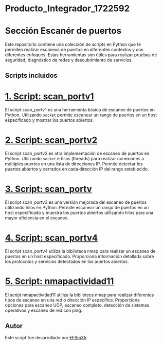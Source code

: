 # Producto_Integrador_1722592

# Sección Escanér de puertos

Este repositorio contiene una colección de scripts en Python que te permiten realizar escaneos de puertos en diferentes contextos y con diferentes enfoques. Estas herramientas son útiles para realizar pruebas de seguridad, diagnóstico de redes y descubrimiento de servicios.

## Scripts incluidos
# [1. Script: scan_portv1](https://github.com/EFSm35/Producto_Integrador_1722592/blob/main/Escan%C3%A9r%20de%20puertos/scan_portv1.py)
El script scan_portv1 es una herramienta básica de escaneo de puertos en Python. Utilizando `socket` permite escanear un rango de puertos en un host especificado y mostrar los puertos abiertos.

# [2. Script: scan_portv2](https://github.com/EFSm35/Producto_Integrador_1722592/blob/main/Escan%C3%A9r%20de%20puertos/scan_portv2.py)
El script scan_portv2 es otra implementación de escaneo de puertos en Python. Utilizando `socket` e hilos (threads) para realizar conexiones a múltiples puertos en una lista de direcciones IP. Permite detectar los puertos abiertos y cerrados en cada dirección IP del rango establecido.

# [3. Script: scan_portv](https://github.com/EFSm35/Producto_Integrador_1722592/blob/main/Escan%C3%A9r%20de%20puertos/scan_portv3.py)
El script scan_portv3 es una versión mejorada del escaneo de puertos utilizando hilos en Python. Permite escanear un rango de puertos en un host especificado y muestra los puertos abiertos utilizando hilos para una mayor eficiencia en el escaneo.

# [4. Script: scan_portv4](https://github.com/EFSm35/Producto_Integrador_1722592/blob/main/Escan%C3%A9r%20de%20puertos/scan_portv4.py)
El script scan_portv4 utiliza la biblioteca nmap para realizar un escaneo de puertos en un host especificado. Proporciona información detallada sobre los protocolos y servicios detectados en los puertos abiertos.

# [5. Script: nmapactividad11](https://github.com/EFSm35/Producto_Integrador_1722592/blob/main/Escan%C3%A9r%20de%20puertos/nmapactividad11.py)
El script nmapactividad11 utiliza la biblioteca nmap para realizar diferentes tipos de escaneo en una red o dirección IP específica. Proporciona opciones para escaneo UDP, escaneo completo, detección de sistemas operativos y escaneo de red con ping.

## Autor

Este script fue desarrollado por [EFSm35](https://github.com/EFSm35).
